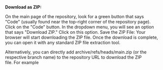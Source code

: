 **Download as ZIP:**

On the main page of the repository, look for a green button that says "Code" (usually found near the top-right corner of the repository page).
Click on the "Code" button.
In the dropdown menu, you will see an option that says "Download ZIP." Click on this option.
Save the ZIP File:
Your browser will start downloading the ZIP file. Once the download is complete, you can open it with any standard ZIP file extraction tool.

Alternatively, you can directly add archive/refs/heads/main.zip (or the respective branch name) to the repository URL to download the ZIP file. For example
